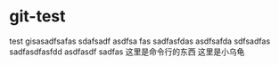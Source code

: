 # git-test
test gisasadfsafas 
sdafsadf asdfsa fas
sadfasfdas
asdfsafda
sdfsadfas
sadfasdfasfdd
asdfasdf
sadfas
这里是命令行的东西
这里是小乌龟
